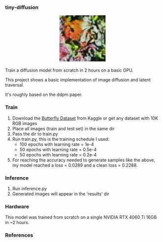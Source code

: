 ### tiny-diffusion

[//]: # (![Example]&#40;./sample.gif&#41;)
<div align="center">
<img src="./sample.gif" width="150" alt="Description">
</div>
<br/>
Train a diffusion model from scratch in 2 hours on a basic GPU.  

This project shows a basic implementation of image diffusion and latent traversal.

It's roughly based on the ddpm paper. 


### Train
1. Download the [Butterfly Dataset](https://www.kaggle.com/datasets/phucthaiv02/butterfly-image-classification) from Kaggle or get any dataset with 10K RGB images 
2. Place all images (train and test set) in the same dir
3. Pass the dir to train.py
4. Run train.py, this is the training schedule I used:
   - 100 epochs with learning rate = 1e-4 
   - 50 epochs with learning rate = 0.5e-4
   - 50 epochs with learning rate = 0.2e-4 
5. For reaching the accuracy needed to generate samples like the above, <br/>
my model reached a loss = 0.0289 and a clean loss = 0.2288.

### Inference
1. Run inference.py
2. Generated images will appear in the 'results' dir

### Hardware
This model was trained from scratch on a single NVIDIA RTX 4060 Ti 16GB in ~2 hours.

### References